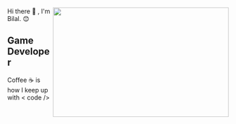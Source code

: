### 
<img src="https://media.giphy.com/media/cE02lboc8JPO/giphy.gif" align="right" width="400" height="250" > 
Hi there 👋 , I'm Bilal. 😊

## Game Developer 

Coffee ☕ is how I keep up with  < code />
